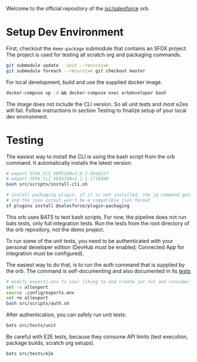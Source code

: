 Welcome to the official repository of the [jsc/salesforce](https://circleci.com/developer/orbs/orb/jsc/salesforce) orb.

# Setup Dev Environment

First, checkout the `demo-package` submodule that contains an SFDX project. The project is used for testing all scratch org and packaging commands.

```bash
git submodule update --init --recursive
git submodule foreach --recursive git checkout master
```

For local development, build and use the supplied docker image.

```bash
docker-compose up -d && docker-compose exec orbdeveloper bash
```

The image does not include the CLI version. So all unit tests and most e2es will fail. Follow instructions
in section Testing to finalize setup of your local dev environment.

# Testing

The easiest way to install the CLI is using the bash script from the orb command. It automatically installs the latest version.

```bash
# export SFDX_CLI_VERSION=2.0.2-3bd4327
# export SFDX_CLI_VERSION=2.1.1-1718d40
bash src/scripts/install-cli.sh

# install packaging plugin, if it is not installed, the jq command gets an error, because the plugin will be automatically installed
# and the json output won't be a compatible json format
sf plugins install @salesforce/plugin-packaging
```

This orb uses BATS to test bash scripts. For now, the pipeline does not run bats tests, only full integration tests. Run the tests from the root directory of the orb repository, not the demo project.

To run some of the unit tests, you need to be authenticated with your personal developer edition (DevHub must be enabled; Connected App for integration must be configured).

The easiest way to do that, is to run the auth command that is supplied by the orb. The command is self-documenting and also documented in its [tests](src/tests/e2e/auth.bats)

```bash
# modify exports.env to your liking to and create jwt.txt and consumer_key.txt
set -o allexport
source .config/exports.env
set +o allexport
bash src/scripts/auth.sh
```

After authentication, you can safely run unit tests:

```bash
bats src/tests/unit
```

Be careful with E2E tests, because they consume API limits (test execution, package builds, scratch org setups).

```bash
bats src/tests/e2e
```
